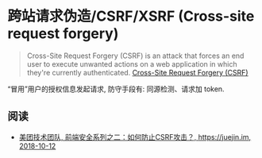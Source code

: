 # 跨站请求伪造/CSRF/XSRF (Cross-site request forgery)

> Cross-Site Request Forgery (CSRF) is an attack that forces an end user to execute unwanted actions on a web application in which they're currently authenticated.
> [Cross-Site Request Forgery (CSRF)](https://www.owasp.org/index.php/Cross-Site_Request_Forgery_(CSRF))

“冒用”用户的授权信息发起请求, 防守手段有: 同源检测、请求加 token.

## 阅读

* [美团技术团队, 前端安全系列之二：如何防止CSRF攻击？, https://juejin.im, 2018-10-12](https://juejin.im/post/5bc009996fb9a05d0a055192)
